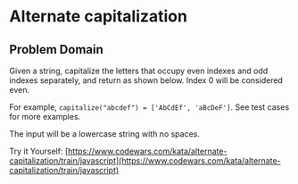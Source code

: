 # Alternate capitalization

## Problem Domain 
Given a string, capitalize the letters that occupy even indexes and odd indexes separately, and return as shown below. Index 0 will be considered even.

For example, `capitalize("abcdef") = ['AbCdEf', 'aBcDeF']`. See test cases for more examples.

The input will be a lowercase string with no spaces.

Try it Yourself: [https://www.codewars.com/kata/alternate-capitalization/train/javascript](https://www.codewars.com/kata/alternate-capitalization/train/javascript)
